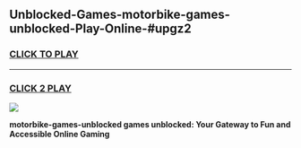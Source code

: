 
## Unblocked-Games-motorbike-games-unblocked-Play-Online-#upgz2
<h3>
<a href="https://premium.freeplayer.one?title=motorbike-games-unblocked&ref=27F">CLICK TO PLAY</a></h3>
<hr>

<h3>
<a href="https://premium.freeplayer.one?title=motorbike-games-unblocked&ref=27F">CLICK 2 PLAY</a>
  
</h3>

<a href="https://premium.freeplayer.one?title=motorbike-games-unblocked&ref=27F"><img src="https://clearcache.store/games.png"></a>


**motorbike-games-unblocked games unblocked: Your Gateway to Fun and Accessible Online Gaming**
